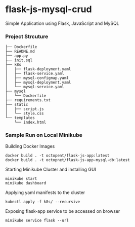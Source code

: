 # flask-js-mysql-crud
Simple Application using Flask, JavaScript and MySQL 

### Project Strcuture

```
├── Dockerfile
├── README.md
├── app.py
├── init.sql
├── k8s
│   ├── flask-deployment.yaml
│   ├── flask-service.yaml
│   ├── mysql-configmap.yaml
│   ├── mysql-deployment.yaml
│   └── mysql-service.yaml
├── mysql
│   └── Dockerfile
├── requirements.txt
├── static
│   ├── script.js
│   └── style.css
└── templates
    └── index.html
```

### Sample Run on Local Minikube

Building Docker Images 
```
docker build . -t octopent/flask-js-app:latest
docker build . -t octopnet/flask-js-app-mysql-db:latest
```
Starting Minikube Cluster and installing GUI 
```
minikube start
minikube dashboard
```
Applying yaml manifests to the cluster
```
kubectl apply -f k8s/ --recursive
```
Exposing flask-app service to be accessed on browser 
```
minikube service flask --url
```
